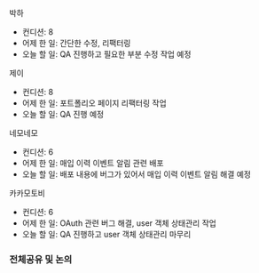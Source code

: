 
박하
- 컨디션: 8
- 어제 한 일: 간단한 수정, 리팩터링
- 오늘 할 일: QA 진행하고 필요한 부분 수정 작업 예정

제이
- 컨디션: 8
- 어제 한 일: 포트폴리오 페이지 리팩터링 작업
- 오늘 할 일: QA 진행 예정

네모네모
- 컨디션: 6
- 어제 한 일: 매입 이력 이벤트 알림 관련 배포
- 오늘 할 일: 배포 내용에 버그가 있어서  매입 이력 이벤트 알림 해결 예정

카카모토비
- 컨디션: 6
- 어제 한 일: OAuth 관련 버그 해결, user 객체 상태관리 작업
- 오늘 할 일: QA 진행하고 user 객체 상태관리 마무리

### 전체공유 및 논의

